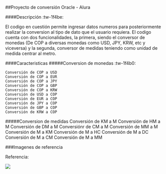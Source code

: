 ##Proyecto de conversión Oracle - Alura



####Descripción :tw-1f4be:

El codigo en cuestión permite ingresar datos numeros para posteriormente realizar la conversion al tipo de dato que el usuario requiera. El codigo cuenta con dos funcionalidades, la primera, siendo el conversor de monedas (De COP a diversas monedas como USD, JPY, KRW, etc y viceversa) y la segunda, conversor de medidas teniendo como unidad de medida centrar al metro.

####Caracteristicas
#####Conversion de monedas  :tw-1f4b0:

	Conversión de COP a USD
	Conversión de COP a EUR
	Conversión de COP a JPY
	Conversión de COP a GBP
	Conversión de COP a KRW
	Conversión de USD a COP
	Conversión de EUR a COP
	Conversión de JPY a COP
	Conversión de GBP a COP
	Conversión de KRW a COP

#####Conversion de medidas
	Conversión de KM a M
	Conversión de HM a M
	Conversión de DM a M
	Conversiónr de CM a M
	Conversión de MM a M
	Conversión de M a KM
	Conversión de M a HC
	Conversión de M a DC
	Conversión de M a CM
	Conversión de M a MM


###Imagenes de referencia

Referencia:

![](https://trello.com/1/cards/624b2bab0de09d2abf9e56f6/attachments/626bf8d6ffbdae7c72aada31/download/Dise%C3%B1o_sin_t%C3%ADtulo.gif)
